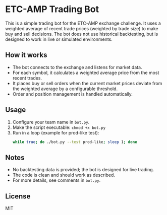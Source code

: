 # ETC-AMP Trading Bot

This is a simple trading bot for the ETC-AMP exchange challenge. It uses a weighted average of recent trade prices (weighted by trade size) to make buy and sell decisions. The bot does not use historical backtesting, but is designed to work in live or simulated environments.

## How it works
- The bot connects to the exchange and listens for market data.
- For each symbol, it calculates a weighted average price from the most recent trades.
- It places buy or sell orders when the current market prices deviate from the weighted average by a configurable threshold.
- Order and position management is handled automatically.

## Usage
1. Configure your team name in `bot.py`.
2. Make the script executable: `chmod +x bot.py`
3. Run in a loop (example for prod-like test):
   ```sh
   while true; do ./bot.py --test prod-like; sleep 1; done
   ```

## Notes
- No backtesting data is provided; the bot is designed for live trading.
- The code is clean and should work as described.
- For more details, see comments in `bot.py`.

## License
MIT
